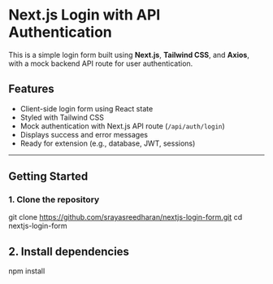 # Next.js Login with API Authentication

This is a simple login form built using **Next.js**, **Tailwind CSS**, and **Axios**, with a mock backend API route for user authentication.

## Features

- Client-side login form using React state
- Styled with Tailwind CSS
- Mock authentication with Next.js API route (`/api/auth/login`)
- Displays success and error messages
- Ready for extension (e.g., database, JWT, sessions)

---

## Getting Started

### 1. Clone the repository

git clone https://github.com/srayasreedharan/nextjs-login-form.git
cd nextjs-login-form

## 2. Install dependencies

npm install



